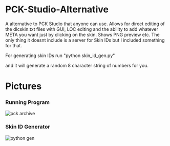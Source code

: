 # PCK-Studio-Alternative
A alternative to PCK Studio that anyone can use. Allows for direct editing of the dlcskin.txt files with GUI, LOC editing
and the ability to add whatever META you want just by clicking on the skin. Shows PNG preview etc. The only thing it doesnt
include is a server for Skin IDs but I included something for that.

For generating skin IDs run "python skin_id_gen.py"

and it will generate a random 8 character string of numbers for you.

# Pictures 

### Running Program

![pck archive](https://user-images.githubusercontent.com/90534409/155815864-22e3f02f-c38b-4ddc-b334-8d9899499b3f.png)

### Skin ID Generator

![python gen](https://user-images.githubusercontent.com/90534409/155815931-0809241c-7343-4940-9d0a-879fccd51a48.png)
